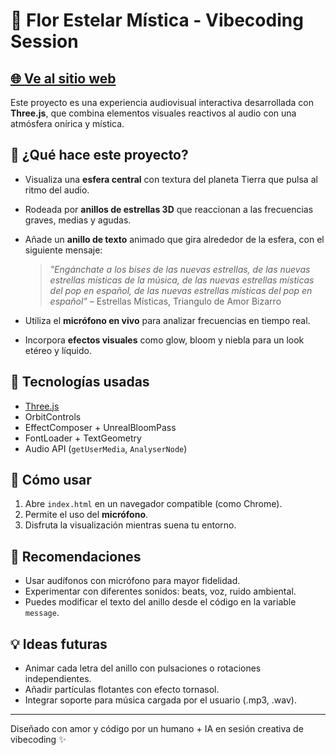 # 🌌 Flor Estelar Mística - Vibecoding Session

## [🌐 Ve al sitio web](https://danyparc.github.io/estrellasMisticas/)

Este proyecto es una experiencia audiovisual interactiva desarrollada con **Three.js**, que combina elementos visuales reactivos al audio con una atmósfera onírica y mística.

## 🎨 ¿Qué hace este proyecto?

- Visualiza una **esfera central** con textura del planeta Tierra que pulsa al ritmo del audio.
- Rodeada por **anillos de estrellas 3D** que reaccionan a las frecuencias graves, medias y agudas.
- Añade un **anillo de texto** animado que gira alrededor de la esfera, con el siguiente mensaje:

  > *"Engánchate a los bises de las nuevas estrellas, de las nuevas estrellas místicas de la música, de las nuevas estrellas místicas del pop en español, de las nuevas estrellas místicas del pop en español"*
  – Estrellas Místicas, Triangulo de Amor Bizarro

- Utiliza el **micrófono en vivo** para analizar frecuencias en tiempo real.
- Incorpora **efectos visuales** como glow, bloom y niebla para un look etéreo y líquido.

## 🔧 Tecnologías usadas

- [Three.js](https://threejs.org/)
- OrbitControls
- EffectComposer + UnrealBloomPass
- FontLoader + TextGeometry
- Audio API (`getUserMedia`, `AnalyserNode`)

## 🚀 Cómo usar

1. Abre `index.html` en un navegador compatible (como Chrome).
2. Permite el uso del **micrófono**.
3. Disfruta la visualización mientras suena tu entorno.

## 🧪 Recomendaciones

- Usar audífonos con micrófono para mayor fidelidad.
- Experimentar con diferentes sonidos: beats, voz, ruido ambiental.
- Puedes modificar el texto del anillo desde el código en la variable `message`.

## 💡 Ideas futuras

- Animar cada letra del anillo con pulsaciones o rotaciones independientes.
- Añadir partículas flotantes con efecto tornasol.
- Integrar soporte para música cargada por el usuario (.mp3, .wav).

---

Diseñado con amor y código por un humano + IA en sesión creativa de vibecoding ✨
